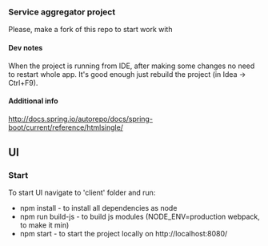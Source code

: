 ### Service aggregator project
Please, make a fork of this repo to start work with

#### Dev notes
When the project is running from IDE, after making some changes 
no need to restart whole app. It's good enough just rebuild
the project (in Idea -> Ctrl+F9).

#### Additional info
http://docs.spring.io/autorepo/docs/spring-boot/current/reference/htmlsingle/

## UI
### Start
To start UI navigate to 'client' folder and run: <br>

- npm install - to install all dependencies as node 
- npm run build-js - to build js modules (NODE_ENV=production webpack, to make it min)
- npm start - to start the project locally on http://localhost:8080/